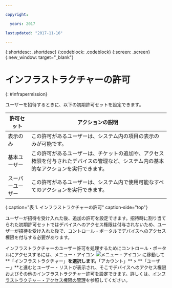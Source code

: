 ```yaml
---

copyright:

  years: 2017

lastupdated: "2017-11-16"

---
```


{:shortdesc: .shortdesc}
{:codeblock: .codeblock}
{:screen: .screen}
{:new_window: target="_blank"}

# インフラストラクチャーの許可
{: #infrapermission}

ユーザーを招待するときに、以下の初期許可セットを設定できます。

| 許可セット | アクションの説明|
|---------------------------|------------------------|
|表示のみ| この許可があるユーザーは、システム内の項目の表示のみが可能です。|
|基本ユーザー| この許可があるユーザーは、チケットの追加や、アクセス権限を付与されたデバイスの管理など、システム内の基本的なアクションを実行できます。|
|スーパーユーザー| この許可があるユーザーは、システム内で使用可能なすべてのアクションを実行できます。|
{:caption="表 1. インフラストラクチャーの許可" caption-side="top"}

ユーザーが招待を受け入れた後、追加の許可を設定できます。招待時に割り当てられた初期許可セットではデバイスへのアクセス権限は付与されないため、ユーザーが招待を受け入れた後で、コントロール・ポータルでデバイスへのアクセス権限を付与する必要があります。 

インフラストラクチャーのユーザー許可を処理するためにコントロール・ポータルにアクセスするには、メニュー・アイコン ![メニュー・アイコン](../icons/icon_hamburger.svg) に移動して**「インフラストラクチャー」**を選択します。**「アカウント」** &gt; **「ユーザー」**と進むとユーザー・リストが表示され、そこでデバイスへのアクセス権限およびその他のインフラストラクチャー許可を設定できます。詳しくは、[インフラストラクチャー・アクセス権限の管理](/docs/iam/mnginfra.html#managing-infrastructure-access)を参照してください。




